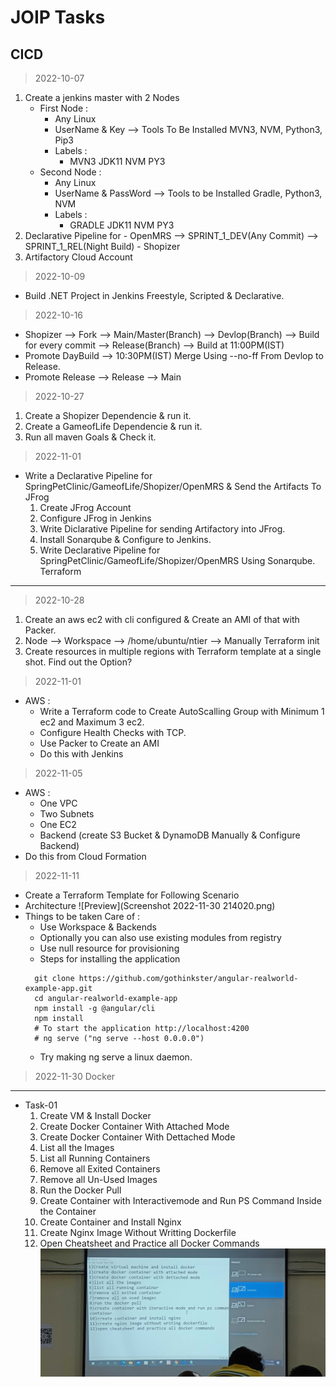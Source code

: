 # JOIP Tasks
CICD
----
> 2022-10-07
1. Create a jenkins master with 2 Nodes
   * First Node :
        - Any Linux
        - UserName & Key --> Tools To Be Installed MVN3, NVM, Python3, Pip3
      * Labels :
        - MVN3 JDK11 NVM PY3
   * Second Node :
        - Any Linux
        - UserName & PassWord --> Tools to be Installed Gradle, Python3, NVM
      * Labels :
        - GRADLE JDK11 NVM PY3
2. Declarative Pipeline for 
                         - OpenMRS --> SPRINT_1_DEV(Any Commit)
                                   --> SPRINT_1_REL(Night Build)
                         - Shopizer       
3. Artifactory Cloud Account

> 2022-10-09
* Build .NET Project in Jenkins Freestyle, Scripted & Declarative.

> 2022-10-16
* Shopizer --> Fork --> Main/Master(Branch) --> Devlop(Branch) --> Build for every 
                                                                   commit
                                          --> Release(Branch) --> Build at 11:00PM(IST)
* Promote DayBuild --> 10:30PM(IST) Merge Using --no-ff From Devlop to Release.
* Promote Release --> Release --> Main

> 2022-10-27
1. Create a Shopizer Dependencie & run it.
2. Create a GameofLife Dependencie & run it.
3. Run all maven Goals & Check it.

> 2022-11-01
* Write a Declarative Pipeline for SpringPetClinic/GameofLife/Shopizer/OpenMRS & Send the Artifacts To JFrog 
  1. Create JFrog Account
  2. Configure JFrog in Jenkins
  3. Write Diclarative Pipeline for sending Artifactory into JFrog.
  4. Install Sonarqube & Configure to Jenkins.
  5. Write Declarative Pipeline for SpringPetClinic/GameofLife/Shopizer/OpenMRS Using Sonarqube.
Terraform
---------
> 2022-10-28
1. Create an aws ec2 with cli configured & Create an AMI of that with Packer.
2. Node --> Workspace --> /home/ubuntu/ntier --> Manually Terraform init
3. Create resources in multiple regions with Terraform template at a single shot. Find 
out the Option? 

> 2022-11-01
* AWS :
  * Write a Terraform code to Create AutoScalling Group with Minimum 1 ec2 and Maximum 3 ec2.
  * Configure Health Checks with TCP.
  * Use Packer to Create an AMI 
  * Do this with Jenkins

> 2022-11-05
* AWS :
  * One VPC
  * Two Subnets
  * One EC2
  * Backend (create S3 Bucket & DynamoDB Manually & Configure Backend)
* Do this from Cloud Formation

> 2022-11-11
* Create a Terraform Template for Following Scenario
* Architecture 
![Preview](Screenshot 2022-11-30 214020.png)
* Things to be taken Care of :
  * Use Workspace & Backends
  * Optionally you can also use existing modules from registry
  * Use null resource for provisioning
  * Steps for installing the application
  ```
    git clone https://github.com/gothinkster/angular-realworld-example-app.git 
    cd angular-realworld-example-app 
    npm install -g @angular/cli 
    npm install
    # To start the application http://localhost:4200 
    # ng serve ("ng serve --host 0.0.0.0")
  ```
  * Try making ng serve a linux daemon.

> 2022-11-30
Docker
------
* Task-01
  1. Create VM & Install Docker
  2. Create Docker Container With Attached Mode
  3. Create Docker Container With Dettached Mode
  4. List all the Images
  5. List all Running Containers
  6. Remove all Exited Containers
  7. Remove all Un-Used Images
  8. Run the Docker Pull
  9. Create Container with Interactivemode and Run PS Command Inside the Container
  10. Create Container and Install Nginx
  11. Create Nginx Image Without Writting Dockerfile
  12. Open Cheatsheet and Practice all Docker Commands
![PreView](img20221130115350.jpg)